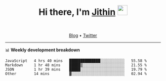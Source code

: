 <h1 align="center">Hi there, I'm <a href="https://jithset.github.io/" target="_blank">Jithin</a> <img
src="https://github.com/blackcater/blackcater/raw/main/images/Hi.gif" height="32" /></h1>

<br />

<p align="center">
  <a href="https://jithset.github.io">Blog</a> •
  <a href="https://twitter.com/jithset">Twitter</a>
</p>

---

📊 **Weekly development breakdown**

<!--START_SECTION:waka-->
```text
JavaScript   4 hrs 40 mins   ██████████████░░░░░░░░░░░   55.58 % 
Markdown     1 hr 48 mins    █████▒░░░░░░░░░░░░░░░░░░░   21.55 % 
JSON         1 hr 39 mins    █████░░░░░░░░░░░░░░░░░░░░   19.79 % 
Other        14 mins         ▓░░░░░░░░░░░░░░░░░░░░░░░░   02.94 % 
```
<!--END_SECTION:waka-->

